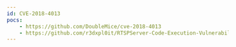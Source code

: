 ```yaml
---
id: CVE-2018-4013
pocs:
    - https://github.com/DoubleMice/cve-2018-4013
    - https://github.com/r3dxpl0it/RTSPServer-Code-Execution-Vulnerability
---
```

